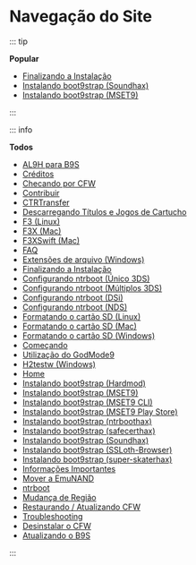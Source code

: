 # Navegação do Site

::: tip

**Popular**

- [Finalizando a Instalação](finalizing-setup)
- [Instalando boot9strap (Soundhax)](installing-boot9strap-\(soundhax\))
- [Instalando boot9strap (MSET9)](installing-boot9strap-\(mset9\))

:::

::: info

**Todos**

- [AL9H para B9S](a9lh-to-b9s)
- [Créditos](credits)
- [Checando por CFW](checking-for-cfw)
- [Contribuir](contribute)
- [CTRTransfer](ctrtransfer)
- [Descarregando Títulos e Jogos de Cartucho](dumping-titles-and-game-cartridges)
- [F3 (Linux)](f3-\(linux\))
- [F3X (Mac)](f3x-\(mac\))
- [F3XSwift (Mac)](f3xswift-\(mac\))
- [FAQ](faq)
- [Extensões de arquivo (Windows)](file-extensions-\(windows\))
- [Finalizando a Instalação](finalizing-setup)
- [Configurando ntrboot (Único 3DS)](flashing-ntrboot-\(3ds-single-system\))
- [Configurando ntrboot (Múltiplos 3DS)](flashing-ntrboot-\(3ds-single-system\))
- [Configurando ntrboot (DSi)](flashing-ntrboot-\(powersaves\))
- [Configurando ntrboot (NDS)](flashing-ntrboot-\(powersaves\))
- [Formatando o cartão SD (Linux)](formatting-sd-\(linux\))
- [Formatando o cartão SD (Mac)](formatting-sd-\(mac\))
- [Formatando o cartão SD (Windows)](formatting-sd-\(windows\))
- [Começando](get-started)
- [Utilização do GodMode9](godmode9-usage)
- [H2testw (Windows)](h2testw-\(windows\))
- [Home](/)
- [Instalando boot9strap (Hardmod)](installing-boot9strap-\(hardmod\))
- [Instalando boot9strap (MSET9)](installing-boot9strap-\(mset9\))
- [Instalando boot9strap (MSET9 CLI)](installing-boot9strap-\(mset9-cli\))
- [Instalando boot9strap (MSET9 Play Store)](installing-boot9strap-\(mset9-play-store\))
- [Instalando boot9strap (ntrboothax)](installing-boot9strap-\(ntrboothax\))
- [Instalando boot9strap (safecerthax)](installing-boot9strap-\(safecerthax\))
- [Instalando boot9strap (Soundhax)](installing-boot9strap-\(soundhax\))
- [Instalando boot9strap (SSLoth-Browser)](installing-boot9strap-\(ssloth-browser\))
- [Instalando boot9strap (super-skaterhax)](installing-boot9strap-\(super-skaterhax\))
- [Informações Importantes](key-information)
- [Mover a EmuNAND](move-emunand)
- [ntrboot](ntrboot)
- [Mudança de Região](region-changing)
- [Restaurando / Atualizando CFW](restoring-updating-cfw)
- [Troubleshooting](troubleshooting)
- [Desinstalar o CFW](uninstall-cfw)
- [Atualizando o B9S](updating-b9s)

:::
